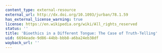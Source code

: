 ```yaml
---
content_type: external-resource
external_url: http://dx.doi.org/10.1093/jurban/78.1.59
has_external_license_warning: true
license: https://en.wikipedia.org/wiki/All_rights_reserved
status: ''
title: 'Bioethics in a Different Tongue: The Case of Truth-Telling'
uid: 6694eade-9d86-44bb-bbb8-a6ba24eb38df
wayback_url: ''
---
```

